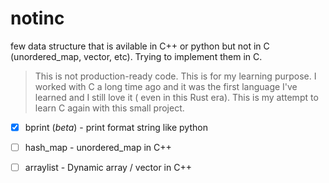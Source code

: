 # notinc
few data structure that is avilable in C++ or python but not in C (unordered_map, vector, etc). Trying to implement them in C.


> This is not production-ready code. This is for my learning purpose. I worked with C a long time ago and it was the first language I've learned and I still love it ( even in this Rust era). This is my attempt to learn C again with this small project.

- [x] bprint (*beta*) - print format string like python

- [ ] hash_map - unordered_map in C++

- [ ] arraylist - Dynamic array / vector in C++
